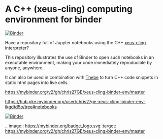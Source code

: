 # A C++ (xeus-cling) computing environment for binder

[![Binder](https://beta.mybinder.org/badge.svg)](https://beta.mybinder.org/v2/gh/nthiery/xeus-cling-binder-env/master?filepath=index.ipynb)

Have a repository full of Jupyter notebooks using the C++ 
[xeus-cling](https://github.com/QuantStack/xeus-cling) interpreter?

This repository illustrates the use of Binder to open such notebooks
in an executable environment, making your code immediately reproducible by anyone, anywhere. 

It can also be used in combination with [Thebe](https://github.com/minrk/thebelab)
to turn C++ code snippets in static html pages into live cells.

https://mybinder.org/v2/gh/chris27GE/xeus-cling-binder-env/master

https://hub.gke.mybinder.org/user/chris27ge-xeus-cling-binder-env-ikgdtd5o/tree#notebooks

[![Binder](https://mybinder.org/badge_logo.svg)](https://mybinder.org/v2/gh/chris27GE/xeus-cling-binder-env/master)

.. image:: https://mybinder.org/badge_logo.svg
 :target: https://mybinder.org/v2/gh/chris27GE/xeus-cling-binder-env/master
